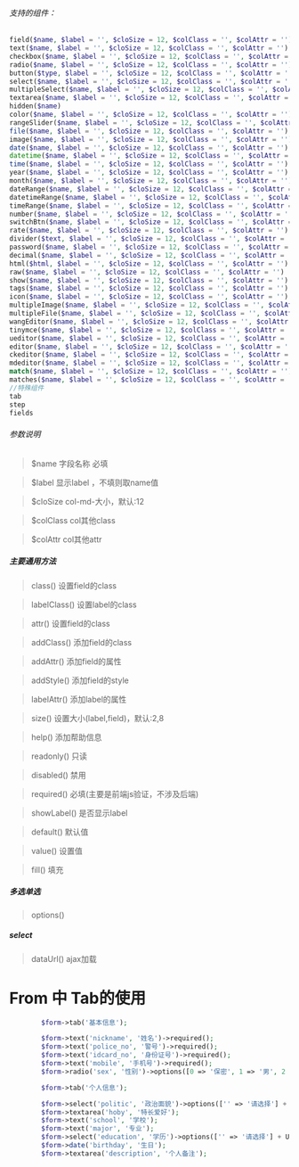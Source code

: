###### 支持的组件：
```php
field($name, $label = '', $cloSize = 12, $colClass = '', $colAttr = '')
text($name, $label = '', $cloSize = 12, $colClass = '', $colAttr = '')
checkbox($name, $label = '', $cloSize = 12, $colClass = '', $colAttr = '')
radio($name, $label = '', $cloSize = 12, $colClass = '', $colAttr = '')
button($type, $label = '', $cloSize = 12, $colClass = '', $colAttr = '')
select($name, $label = '', $cloSize = 12, $colClass = '', $colAttr = '')
multipleSelect($name, $label = '', $cloSize = 12, $colClass = '', $colAttr = '')
textarea($name, $label = '', $cloSize = 12, $colClass = '', $colAttr = '')
hidden($name)
color($name, $label = '', $cloSize = 12, $colClass = '', $colAttr = '')
rangeSlider($name, $label = '', $cloSize = 12, $colClass = '', $colAttr = '')
file($name, $label = '', $cloSize = 12, $colClass = '', $colAttr = '')
image($name, $label = '', $cloSize = 12, $colClass = '', $colAttr = '')
date($name, $label = '', $cloSize = 12, $colClass = '', $colAttr = '')
datetime($name, $label = '', $cloSize = 12, $colClass = '', $colAttr = '')
time($name, $label = '', $cloSize = 12, $colClass = '', $colAttr = '')
year($name, $label = '', $cloSize = 12, $colClass = '', $colAttr = '')
month($name, $label = '', $cloSize = 12, $colClass = '', $colAttr = '')
dateRange($name, $label = '', $cloSize = 12, $colClass = '', $colAttr = '')
datetimeRange($name, $label = '', $cloSize = 12, $colClass = '', $colAttr = '')
timeRange($name, $label = '', $cloSize = 12, $colClass = '', $colAttr = '')
number($name, $label = '', $cloSize = 12, $colClass = '', $colAttr = '')
switchBtn($name, $label = '', $cloSize = 12, $colClass = '', $colAttr = '')
rate($name, $label = '', $cloSize = 12, $colClass = '', $colAttr = '')
divider($text, $label = '', $cloSize = 12, $colClass = '', $colAttr = '')
password($name, $label = '', $cloSize = 12, $colClass = '', $colAttr = '')
decimal($name, $label = '', $cloSize = 12, $colClass = '', $colAttr = '')
html($html, $label = '', $cloSize = 12, $colClass = '', $colAttr = '')
raw($name, $label = '', $cloSize = 12, $colClass = '', $colAttr = '')
show($name, $label = '', $cloSize = 12, $colClass = '', $colAttr = '')
tags($name, $label = '', $cloSize = 12, $colClass = '', $colAttr = '')
icon($name, $label = '', $cloSize = 12, $colClass = '', $colAttr = '')
multipleImage($name, $label = '', $cloSize = 12, $colClass = '', $colAttr = '')
multipleFile($name, $label = '', $cloSize = 12, $colClass = '', $colAttr = '')
wangEditor($name, $label = '', $cloSize = 12, $colClass = '', $colAttr = '')
tinymce($name, $label = '', $cloSize = 12, $colClass = '', $colAttr = '')
ueditor($name, $label = '', $cloSize = 12, $colClass = '', $colAttr = '')
editor($name, $label = '', $cloSize = 12, $colClass = '', $colAttr = '')
ckeditor($name, $label = '', $cloSize = 12, $colClass = '', $colAttr = '')
mdeditor($name, $label = '', $cloSize = 12, $colClass = '', $colAttr = '')
match($name, $label = '', $cloSize = 12, $colClass = '', $colAttr = '')
matches($name, $label = '', $cloSize = 12, $colClass = '', $colAttr = '')
//特殊组件
tab
step
fields
```
###### 参数说明

>$name 字段名称 必填

>$label     显示label ，不填则取name值

>$cloSize   col-md-大小，默认:12

>$colClass  col其他class

>$colAttr   col其他attr

##### 主要通用方法

>class()      设置field的class 

>labelClass() 设置label的class 

>attr()       设置field的class 

>addClass()   添加field的class

>addAttr()    添加field的属性

>addStyle()   添加field的style

>labelAttr()  添加label的属性

>size()       设置大小(label,field)，默认:2,8

>help()       添加帮助信息

>readonly()   只读

>disabled()   禁用

>required()   必填(主要是前端js验证，不涉及后端)

>showLabel()  是否显示label

>default()    默认值

>value()      设置值

>fill()       填充

##### 多选单选

>options()
##### select
>dataUrl() ajax加载

# From 中 Tab的使用

```php
        $form->tab('基本信息');

        $form->text('nickname', '姓名')->required();
        $form->text('police_no', '警号')->required();
        $form->text('idcard_no', '身份证号')->required();
        $form->text('mobile', '手机号')->required();
        $form->radio('sex', '性别')->options([0 => '保密', 1 => '男', 2 => '女']);

        $form->tab('个人信息');

        $form->select('politic', '政治面貌')->options(['' => '请选择'] + UserInfo::$politics);
        $form->textarea('hoby', '特长爱好');
        $form->text('school', '学校');
        $form->text('major', '专业');
        $form->select('education', '学历')->options(['' => '请选择'] + UserInfo::$educations);
        $form->date('birthday', '生日');
        $form->textarea('description', '个人备注');
```